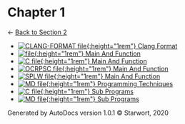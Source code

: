 # Chapter 1

← [Back to Section 2](..)

- [![CLANG-FORMAT file](https://img.icons8.com/windows/512/4a90e2/file-configuration.png){:height="1rem"} Clang Format](.clang-format)
- [![ file](https://img.icons8.com/windows/512/4a90e2/binary-file.png){:height="1rem"} Main And Function](main_and_function)
- [![C file](https://img.icons8.com/windows/512/4a90e2/c.png){:height="1rem"} Main And Function](main_and_function.c)
- [![OCRPSC file](https://img.icons8.com/windows/512/4a90e2/code-file.png){:height="1rem"} Main And Function](main_and_function.ocrpsc)
- [![SPLW file](https://starwort.github.io/computer-science/icon-splw.png){:height="1rem"} Main And Function](main_and_function.splw)
- [![MD file](https://img.icons8.com/windows/512/4a90e2/regular-document.png){:height="1rem"} Programming Techniques](programming_techniques.html)
- [![C file](https://img.icons8.com/windows/512/4a90e2/c.png){:height="1rem"} Sub Programs](sub_programs.c)
- [![MD file](https://img.icons8.com/windows/512/4a90e2/regular-document.png){:height="1rem"} Sub Programs](sub_programs.html)

Generated by AutoDocs version 1.0.1 © Starwort, 2020
